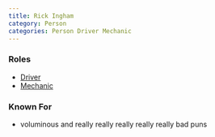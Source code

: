 ```yaml
---
title: Rick Ingham
category: Person
categories: Person Driver Mechanic
---
```


### Roles

* [Driver](Driver)
* [Mechanic](Mechanic)

### Known For

* voluminous and really really really really really bad puns
